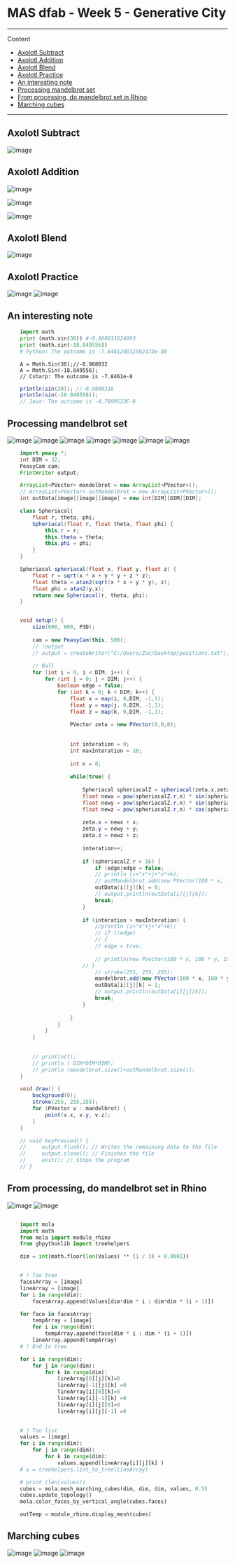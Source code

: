 # MAS dfab - Week 5 - Generative City

---

Content

- [Axolotl Subtract](#axolotl-subtract)
- [Axolotl Addition](#axolotl-addition)
- [Axolotl Blend](#axolotl-blend)
- [Axolotl Practice](#axolotl-practice)
- [An interesting note](#an-interesting-note)
- [Processing mandelbrot set](#processing-mandelbrot-set)
- [From processing, do mandelbrot set in Rhino](#from-processing-do-mandelbrot-set-in-rhino)
- [Marching cubes](#marching-cubes)

---

## Axolotl Subtract

![image](MASdfab-Week5/MASdfab-Week5_2022-10-17-11-01-13.png)

## Axolotl Addition

![image](MASdfab-Week5/MASdfab-Week5_2022-10-17-11-12-59.png)

![image](MASdfab-Week5/MASdfab-Week5_2022-10-17-11-13-40.png)

![image](MASdfab-Week5/MASdfab-Week5_2022-10-17-11-14-19.png)

## Axolotl Blend

![image](MASdfab-Week5/MASdfab-Week5_2022-10-17-13-17-04.png)

## Axolotl Practice

![image](MASdfab-Week5/final.png)
![image](MASdfab-Week5/MASdfab-Week5_2022-10-17-14-19-23.png)

## An interesting note

```Python
    import math
    print (math.sin(30)) #-0.988031624093
    print (math.sin(-18.849556))
    # Python: The outcome is -7.846124032502473e-08
```

```Csharp
    A = Math.Sin(30);//-0.988032
    A = Math.Sin(-18.849556);
    // Csharp: The outcome is -7.8461e-8
```

```java
    println(sin(30)); //-0.9880316
    println(sin(-18.849556));
    // Java: The outcome is -4.7699523E-8
```

## Processing mandelbrot set
![image](MASdfab-Week5/MASdfab-Week5_2022-10-19-10-14-35.png)
![image](MASdfab-Week5/MASdfab-Week5_2022-10-19-10-14-46.png)
![image](MASdfab-Week5/MASdfab-Week5_2022-10-19-09-47-21.png)
![image](MASdfab-Week5/MASdfab-Week5_2022-10-19-09-48-32.png)
![image](MASdfab-Week5/MASdfab-Week5_2022-10-19-09-46-53.png)
![image](MASdfab-Week5/MASdfab-Week5_2022-10-19-09-49-14.png)
![image](MASdfab-Week5/MASdfab-Week5_2022-10-18-17-19-19.png)
```Java
    import peasy.*;
    int DIM = 32;
    PeasyCam cam;
    PrintWriter output;

    ArrayList<PVector> mandelbrot = new ArrayList<PVector>();
    // ArrayList<PVector> outMandelbrot = new ArrayList<PVector>();
    int outData[image][image][image] = new int[DIM][DIM][DIM];

    class Spheriacal{
        float r, theta, phi;
        Spheriacal(float r, float theta, float phi) {
            this.r = r;
            this.theta = theta;
            this.phi = phi;
        }
    }

    Spheriacal spheriacal(float x, float y, float z) {
        float r = sqrt(x * x + y * y + z * z);
        float theta = atan2(sqrt(x * x + y * y), z);
        float phi = atan2(y,x);
        return new Spheriacal(r, theta, phi);
    }


    void setup() {
        size(600, 600, P3D);
        
        cam = new PeasyCam(this, 500);
        // !output
        // output = createWriter("C:/Users/Zac/Desktop/positions.txt");
        
        // Ball
        for (int i = 0; i < DIM; i++) {
            for (int j = 0; j < DIM; j++) {
                boolean edge = false;
                for (int k = 0; k < DIM; k++) {
                    float x = map(i, 0,DIM, -1,1);
                    float y = map(j, 0,DIM, -1,1);
                    float z = map(k, 0,DIM, -1,1);
                    
                    PVector zeta = new PVector(0,0,0);
                    
                    
                    int interation = 0;
                    int maxInteration = 10;
                    
                    int n = 8;
                    
                    while(true) {
                        
                        Spheriacal spheriacalZ = spheriacal(zeta.x,zeta.y,zeta.z);
                        float newx = pow(spheriacalZ.r,n) * sin(spheriacalZ.theta * n) * cos(spheriacalZ.phi * n);
                        float newy = pow(spheriacalZ.r,n) * sin(spheriacalZ.theta * n) * sin(spheriacalZ.phi * n);
                        float newz = pow(spheriacalZ.r,n) * cos(spheriacalZ.theta * n);
                        
                        zeta.x = newx + x;
                        zeta.y = newy + y;
                        zeta.z = newz + z;
                        
                        interation++;
                        
                        if (spheriacalZ.r > 16) {
                            if (edge)edge = false;
                            // println (i+"x"+j+"x"+k);
                            // outMandelbrot.add(new PVector(100 * x, 100 * y, 100 * z));
                            outData[i][j][k] = 0;
                            // output.println(outData[i][j][k]);
                            break;
                        }
                        
                        if (interation > maxInteration) {
                            //println (i+"x"+j+"x"+k);
                            // if (!edge)
                            // {
                            // edge = true;
                            
                            // println(new PVector(100 * x, 100 * y, 100 * z));
                        // }
                            // stroke(255, 255, 255);
                            mandelbrot.add(new PVector(100 * x, 100 * y, 100 * z));
                            outData[i][j][k] = 1;
                            // output.println(outData[i][j][k]);
                            break;
                        }
                        
                    }
                }
            }
        }
        
        
        // println(t);
        // println ( DIM*DIM*DIM);
        // println (mandelbrot.size()+outMandelbrot.size());
    }

    void draw() {
        background(0);  
        stroke(255, 255,255);
        for (PVector v : mandelbrot) {
            point(v.x, v.y, v.z);
        }
    }

    // void keyPressed() {
    //     output.flush(); // Writes the remaining data to the file
    //     output.close(); // Finishes the file
    //     exit(); // Stops the program
    // }

```

## From processing, do mandelbrot set in Rhino
![image](MASdfab-Week5/MASdfab-Week5_2022-10-18-17-20-01.png)
![image](MASdfab-Week5/MASdfab-Week5_2022-10-19-11-54-58.png)
```Python

    import mola
    import math
    from mola import module_rhino
    from ghpythonlib import treehelpers

    dim = int(math.floor(len(Values) ** (1 / 3) + 0.0001))


    # ! Too tree
    facesArray = [image]
    lineArray = [image]
    for i in range(dim):
        facesArray.append(Values[dim*dim * i : dim*dim * (i + 1)])

    for face in facesArray:
        tempArray = [image]
        for i in range(dim):
            tempArray.append(face[dim * i : dim * (i + 1)])
        lineArray.append(tempArray)
    # ! End to tree

    for i in range(dim):
        for j in range(dim):
            for k in range(dim):
                lineArray[0][j][k]=0
                lineArray[-1][j][k] =0
                lineArray[i][0][k]=0
                lineArray[i][-1][k] =0
                lineArray[i][j][0]=0
                lineArray[i][j][-1] =0
                

    # ! Too list
    values = [image]
    for i in range(dim):
        for j in range(dim):
            for k in range(dim):
                values.append(lineArray[i][j][k] )
    # x = treehelpers.list_to_tree(lineArray)

    # print (len(values))
    cubes = mola.mesh_marching_cubes(dim, dim, dim, values, 0.5)
    cubes.update_topology()
    mola.color_faces_by_vertical_angle(cubes.faces)

    outTemp = module_rhino.display_mesh(cubes)

```


## Marching cubes

![image](MASdfab-Week5/MASdfab-Week5_2022-10-19-10-18-03.png)
![image](MASdfab-Week5/MASdfab-Week5_2022-10-19-10-18-18.png)
![image](MASdfab-Week5/MASdfab-Week5_2022-10-19-10-18-32.png)
